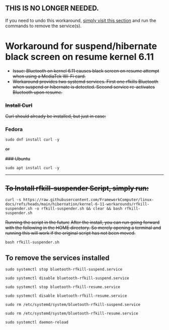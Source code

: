 ## THIS IS NO LONGER NEEDED. 
If you need to undo this workaround, [simply visit this section](https://github.com/FrameworkComputer/linux-docs/blob/main/hibernation/kernel-6-11-workarounds/suspend-hibernate-bluetooth-workaround.md#to-remove-the-services-installed) and run the commands to remove the service(s).
# Workaround for suspend/hibernate black screen on resume kernel 6.11

- ~~Issue: Bluetooth on kernel 6.11 causes black screen on resume attempt when using a MediaTek Wi-Fi card.~~
- ~~Workaround provides two systemd services. First one rfkills Bluetooth when suspend or hibernate is detected. Second service re-activates Bluetooth upon resume.~~

### ~~Install Curl~~

~~Curl should already be installed, but just in case:~~

### Fedora
```
sudo dnf install curl -y
```

~~or~~

~~### Ubuntu~~
```
sudo apt install curl -y
```

------------------------------------------------------------------------------------------------------------------------------

## ~~To Install rfkill-suspender Script, simply run:~~

```
curl -s https://raw.githubusercontent.com/FrameworkComputer/linux-docs/refs/heads/main/hibernation/kernel-6-11-workarounds/rfkill-suspender.sh -o rfkill-suspender.sh && clear && bash rfkill-suspender.sh
```

~~Running the script in the future~~
~~After the install, you can run going forward with the following in the HOME directory. So merely opening a terminal and running this will work if the original script has not been moved.~~

```
bash rfkill-suspender.sh
```

## To remove the services installed

```
sudo systemctl stop bluetooth-rfkill-suspend.service
```

```
sudo systemctl disable bluetooth-rfkill-suspend.service
```

```
sudo systemctl stop bluetooth-rfkill-resume.service
```

```
sudo systemctl disable bluetooth-rfkill-resume.service
```

```
sudo rm /etc/systemd/system/bluetooth-rfkill-suspend.service
```

```
sudo rm /etc/systemd/system/bluetooth-rfkill-resume.service
```

```
sudo systemctl daemon-reload
```
